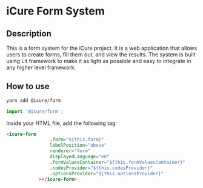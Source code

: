 # iCure Form System

## Description

This is a form system for the iCure project. It is a web application that allows users to create forms, fill them out, and view the results. The system is built using Lit framework to make it as light as possible and easy to integrate in any higher level framework.

## How to use

```bash
yarn add @icure/form
```

```javascript
import '@icure/form';
```

Inside your HTML file, add the following tag:

```html
<icure-form
				.form="${this.form}"
				labelPosition="above"
				renderer="form"
				displayedLanguage="en"
				.formValuesContainer="${this.formValuesContainer}"
				.codesProvider="${this.codesProvider}"
				.optionsProvider="${this.optionsProvider}"
			></icure-form>
```
